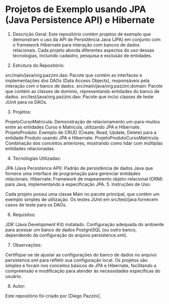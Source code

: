 # Projetos de Exemplo usando JPA (Java Persistence API) e Hibernate

1. Descrição Geral:
Este repositório contém projetos de exemplo que demonstram o uso da API de Persistência Java (JPA) em conjunto com o framework Hibernate para interação com bancos de dados relacionais. Cada projeto aborda diferentes aspectos do uso dessas tecnologias, incluindo cadastro, pesquisa e exclusão de entidades.

2. Estrutura do Repositório:

src/main/java/org.pazzini.dao: Pacote que contém as interfaces e implementações dos DAOs (Data Access Objects), responsáveis pela interação com o banco de dados.
src/main/java/org.pazzini.domain: Pacote que contém as classes de domínio, representando entidades do banco de dados.
src/test/java/org.pazzini.dao: Pacote que inclui classes de teste JUnit para os DAOs.

3. Projetos:

ProjetoCursoMatricula: Demonstração de relacionamento um-para-muitos entre as entidades Curso e Matricula, utilizando JPA e Hibernate.
ProjetoProduto: Exemplo de CRUD (Create, Read, Update, Delete) para a entidade Produto usando JPA e Hibernate.
ProjetoProdutoCursoMatricula: Combinação dos conceitos anteriores, mostrando como lidar com múltiplas entidades relacionadas.

4. Tecnologias Utilizadas:

JPA (Java Persistence API): Padrão de persistência de dados Java que fornece uma interface de programação para gerenciar entidades relacionais.
Hibernate: Framework de mapeamento objeto-relacional (ORM) para Java, implementando a especificação JPA.
5. Instruções de Uso:

Cada projeto possui uma classe Main no pacote principal, que contém um exemplo simples de utilização.
Os testes JUnit em src/test/java fornecem casos de teste para os DAOs.

6. Requisitos:

JDK (Java Development Kit) instalado.
Configuração adequada do ambiente para acessar um banco de dados PostgreSQL (ou outro banco, dependendo da configuração do arquivo persistence.xml).

7. Observações:

Certifique-se de ajustar as configurações do banco de dados no arquivo persistence.xml para refletir sua configuração local.
Os projetos são simples e focam nos conceitos básicos de JPA e Hibernate, facilitando a compreensão e modificação para atender às necessidades específicas do usuário.

8. Autor:

Este repositório foi criado por [Diego Pazzini].

